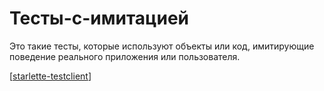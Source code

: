 # Тесты-с-имитацией

Это такие тесты, которые используют объекты или код, имитирующие поведение реального приложения или пользователя.

[[starlette-testclient]]

[//begin]: # "Autogenerated link references for markdown compatibility"
[starlette-testclient]: starlette-testclient "Starlette test client"
[//end]: # "Autogenerated link references"